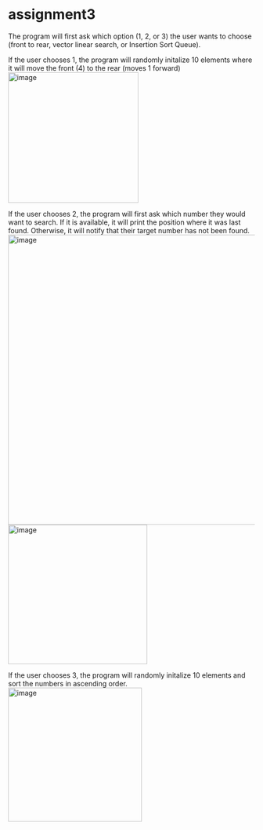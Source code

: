 # assignment3
The program will first ask which option (1, 2, or 3) the user wants to choose (front to rear, vector linear search, or Insertion Sort Queue). 

If the user chooses 1, the program will randomly initalize 10 elements where it will move the front (4) to the rear (moves 1 forward)
<img width="266" alt="image" src="https://github.com/user-attachments/assets/8aca595b-0b65-4c85-aef1-020f40c8bc0c">

If the user chooses 2, the program will first ask which number they would want to search. If it is available, it will print the position where it was last found. Otherwise, it will notify that their target number has not been found.
<img width="591" alt="image" src="https://github.com/user-attachments/assets/49ad5b77-dd36-4e13-ac99-5c172f0caa82"> 
<img width="284" alt="image" src="https://github.com/user-attachments/assets/3b5a1b6e-2921-4f94-8708-07ede0298913"> 

If the user chooses 3, the program will randomly initalize 10 elements and sort the numbers in ascending order.
<img width="273" alt="image" src="https://github.com/user-attachments/assets/ca7fd41c-50fc-4fbf-9562-897b099acb6e">

